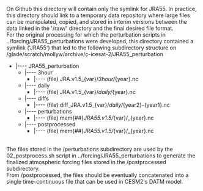 On Github this directory will contain only the symlink for JRA55. In 
practice, this directory should link to a temporary data repository 
where large files can be manipulated, copied, and stored in interim 
versions between the data linked in the '/raw/' directory and the final 
desired file format. 
<br>
For the original processing for which the perturbation scripts in
../forcing/JRA55_perturbations were developed, this directory contained a 
symlink ('JRA55') that led to the following subdirectory structure on 
/glade/scratch/mollyw/archive/c-icesat-2/JRA55_perturbation <br>
- |---- JRA55_perturbation
    - |---- 3hour
        - |---- (file) JRA.v1.5_{var}/_3hour/_{year}.nc
    - |---- daily
        - |---- (file) JRA.v1.5_{var}/_daily/_{year}.nc
    - |---- diffs
        - |---- (file) diff_JRA.v1.5_{var}/_daily/_{year2}-{year1}.nc
    - |---- perturbations
        - |---- (file) mem{##}_JRA55.v1.5/_{var}/_{year}.nc
    - |---- postprocessed
        - |---- (file) mem{##}_JRA55.v1.5/_{var}/_{year}.nc
<br>
The files stored in the /perturbations subdirectory are used by
the 02_postprocess.sh script in ../forcing/JRA55_perturbations to 
generate the finalized atmospheric forcing files stored in the 
/postprocessed subdirectory.
<br>
From /postprocessed, the files should be eventually concatenated
into a single time-continuous file that can be used in CESM2's 
DATM model. 